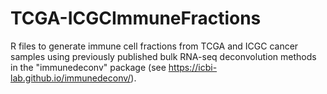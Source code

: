 # TCGA-ICGCImmuneFractions
R files to generate immune cell fractions from TCGA and ICGC cancer samples using previously published bulk RNA-seq deconvolution methods in the "immunedeconv" package (see https://icbi-lab.github.io/immunedeconv/).
